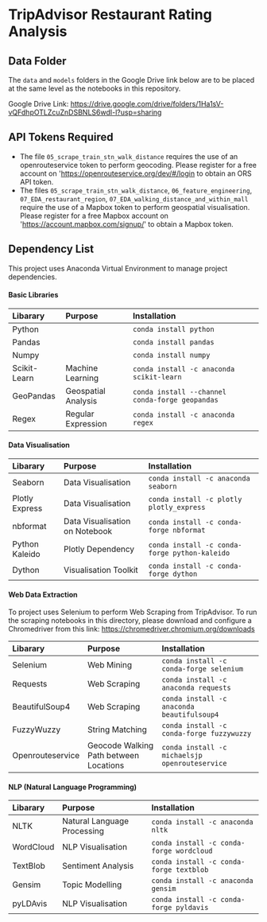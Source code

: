 # TripAdvisor Restaurant Rating Analysis

## Data Folder
The `data` and `models` folders in the Google Drive link below are to be placed at the same level as the notebooks in this repository.

Google Drive Link: https://drive.google.com/drive/folders/1Ha1sV-vQFdhpOTLZcuZnDSBNLS6wdI-l?usp=sharing


## API Tokens Required
- The file `05_scrape_train_stn_walk_distance` requires the use of an openrouteservice token to perform geocoding. 
Please register for a free account on 'https://openrouteservice.org/dev/#/login to obtain an ORS API token.
- The files `05_scrape_train_stn_walk_distance`, `06_feature_engineering`, `07_EDA_restaurant_region`, `07_EDA_walking_distance_and_within_mall` require the use of a Mapbox token to perform geospatial visualisation.
Please register for a free Mapbox account on 'https://account.mapbox.com/signup/' to obtain a Mapbox token.


## Dependency List

This project uses Anaconda Virtual Environment to manage project dependencies.

#### Basic Libraries
| Libarary | Purpose | Installation |
| :------------- |:------------- |:-------------|
| Python | | `conda install python` |
| Pandas | | `conda install pandas` |
| Numpy | | `conda install numpy` |
| Scikit-Learn | Machine Learning | `conda install -c anaconda scikit-learn ` |
| GeoPandas | Geospatial Analysis | `conda install --channel conda-forge geopandas` |
| Regex | Regular Expression | `conda install -c anaconda regex` |

#### Data Visualisation
| Libarary | Purpose | Installation |
| :------------- |:------------- |:-------------|
| Seaborn | Data Visualisation | `conda install -c anaconda seaborn` |
| Plotly Express | Data Visualisation | `conda install -c plotly plotly_express` |
| nbformat | Data Visualisation on Notebook | `conda install -c conda-forge nbformat` |
| Python Kaleido | Plotly Dependency | `conda install -c conda-forge python-kaleido` |
| Dython | Visualisation Toolkit | `conda install -c conda-forge dython` |

#### Web Data Extraction
To project uses Selenium to perform Web Scraping from TripAdvisor. To run the scraping notebooks in this directory, 
please download and configure a Chromedriver from this link: https://chromedriver.chromium.org/downloads

| Libarary | Purpose | Installation |
| :------------- |:------------- |:-------------|
| Selenium | Web Mining | `conda install -c conda-forge selenium`|
| Requests | Web Scraping | `conda install -c anaconda requests` |
| BeautifulSoup4 | Web Scraping | `conda install -c anaconda beautifulsoup4`|
| FuzzyWuzzy | String Matching | `conda install -c conda-forge fuzzywuzzy` |
| Openrouteservice | Geocode Walking Path between Locations | `conda install -c michaelsjp openrouteservice` |

#### NLP (Natural Language Programming)
| Libarary | Purpose | Installation |
| :------------- |:------------- |:-------------|
| NLTK | Natural Language Processing | `conda install -c anaconda nltk` |
| WordCloud | NLP Visualisation | `conda install -c conda-forge wordcloud` |
| TextBlob | Sentiment Analysis | `conda install -c conda-forge textblob`|
| Gensim | Topic Modelling | `conda install -c anaconda gensim`|
| pyLDAvis | NLP Visualisation | `conda install -c conda-forge pyldavis`|